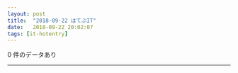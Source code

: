```yaml
---
layout: post
title:  "2018-09-22 はてぶIT"
date:   2018-09-22 20:02:07
tags: [it-hotentry]
---
```

0 件のデータあり

<hr>
